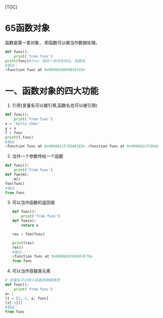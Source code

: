 [TOC]

# 65函数对象

函数是第一类对象， 即函数可以被当作数据处理。



```python
def func():
    print('from func')
print(func)#func 指向一块内存地址，函数名
#输出：
<function func at 0x000002AD89B5E5E8>
```

# 一、函数对象的四大功能

1. 引用(变量名可以被引用,函数名也可以被引用)

```python
def func():
    print('from func')
x = 'hello chen'
y = x
f = func
print(f,func)
#输出：
<function func at 0x000001CFCD9AE5E8> <function func at 0x000001CFCD9AE5E8>


```

2. 当作一个参数传给一个函数

```python
def func():
    print('from func')
def foo(m):
    m()
foo(func)
#输出：
from func


```

3. 可以当作函数的返回值

   

   ```python
   def func():
       print('from func')
   def foo(x):
       return x
   
   res = foo(func)
   
   print(res)
   res()
   #输出：
   <function func at 0x000002036E0F4F78>
   from func
   ```

   

4. 可以当作容器类元素

```python
# 变量名可以放入容器类数据类型
def func():
    print('from func')
a= 1
lt = [1, 2, a, func]
lt[-1]()
#输出：
from func
```

